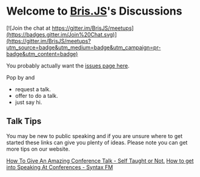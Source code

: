 # Welcome to [Bris.JS](https://brisjs.org/#present)'s Discussions #

[![Join the chat at https://gitter.im/BrisJS/meetups](https://badges.gitter.im/Join%20Chat.svg)](https://gitter.im/BrisJS/meetups?utm_source=badge&utm_medium=badge&utm_campaign=pr-badge&utm_content=badge)

You probably actually want the [issues page here](https://github.com/BrisJS/meetups/issues).

Pop by and
* request a talk.
* offer to do a talk.
* just say hi.

## Talk Tips ##

You may be new to public speaking and if you are unsure where to get started these links can give you plenty of ideas. Please note you can get more tips on our website.  

[How To Give An Amazing Conference Talk - Self Taught or Not.](https://www.selftaughtornot.com/episodes/how-to-give-an-amazing-conference-talk)
[How to get into Speaking At Conferences - Syntax FM](https://syntax.fm/https://dev.to/syntax/how-to-get-into-speaking-at-conferences)
